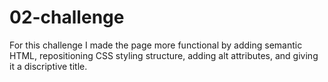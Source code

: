 # 02-challenge

For this challenge I made the page more functional by adding semantic HTML, repositioning CSS styling structure, adding alt attributes, and giving it a discriptive title.

